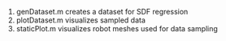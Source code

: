 1) genDataset.m creates a dataset for SDF regression
2) plotDataset.m visualizes sampled data
3) staticPlot.m visualizes robot meshes used for data sampling
